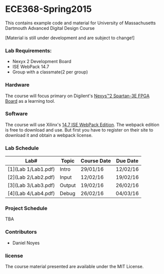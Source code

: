 ECE368-Spring2015
================
This contains example code and material for University of Massachusetts Dartmouth Advanced Digital Design Course

[Material is still under development and are subject to change!]

### Lab Requirements:
* Nexyx 2 Development Board
* ISE WebPack 14.7
* Group with a classmate(2 per group)

### Hardware

The course will focus primary on Digilent's [Nexys™2 Spartan-3E FPGA Board](http://www.digilentinc.com/Products/Detail.cfm?Prod=NEXYS2) as a learning tool.

### Software

The course will use Xilinx's [14.7 ISE WebPack Edition](http://www.xilinx.com/support/download/index.html/content/xilinx/en/downloadNav/design-tools.html). The webpack edition is free to download and use. But first you have to register on their site to download it and obtain a webpack license.

### Lab Schedule
|Lab#|Topic|Course Date|Due Date|
|----|-----|-----------|--------|
|[1](Lab 1/Lab1.pdf) |Intro  |29/01/16| 12/02/16 |
|[2](Lab 2/Lab2.pdf) |Input  |12/02/16| 19/02/16 |
|[3](Lab 3/Lab3.pdf) |Output |19/02/16| 26/02/16 |
|[4](Lab 4/Lab4.pdf) |Debug  |26/02/16| 04/03/16 |

### Project Schedule
TBA

### Contributors
 * Daniel Noyes

### license

The course material presented are available under the MIT License.
